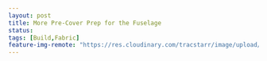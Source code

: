```yaml
---
layout: post
title: More Pre-Cover Prep for the Fuselage
status: 
tags: [Build,Fabric]
feature-img-remote: "https://res.cloudinary.com/tracstarr/image/upload/c_fill,g_auto,h_250,w_970/v1545770041/Kitfox/20190206_115639.jpg"
---
```

